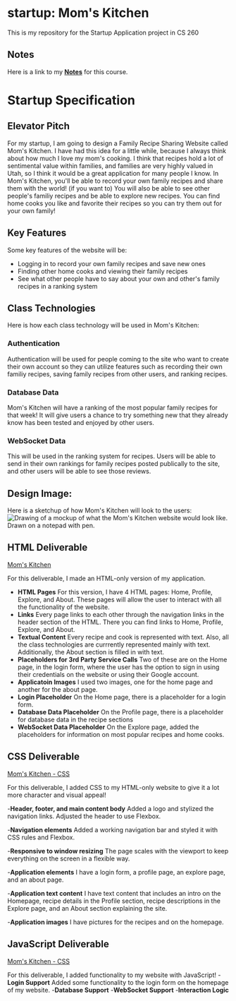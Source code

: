# startup: Mom's Kitchen

This is my repository for the Startup Application project in CS 260

## Notes

Here is a link to my [**Notes**](notes.md) for this course.

# Startup Specification

## Elevator Pitch

For my startup, I am going to design a Family Recipe Sharing Website called Mom's Kitchen. I have had this idea for a little while, because I always think about how much I love my mom's cooking. I think that recipes hold a lot of sentimental value within families, and families are very highly valued in Utah, so I think it would be a great application for many people I know. In Mom's Kitchen, you'll be able to record your own family recipes and share them with the world! (if you want to) You will also be able to see other people's familiy recipes and be able to explore new recipes. You can find home cooks you like and favorite their recipes so you can try them out for your own family!

## Key Features

Some key features of the website will be:

- Logging in to record your own family recipes and save new ones
- Finding other home cooks and viewing their family recipes
- See what other people have to say about your own and other's family recipes in a ranking system

## Class Technologies

Here is how each class technology will be used in Mom's Kitchen:

### Authentication

Authentication will be used for people coming to the site who want to create their own account so they can utilize features such as recording their own familiy recipes, saving family recipes from other users, and ranking recipes.

### Database Data

Mom's Kitchen will have a ranking of the most popular family recipes for that week! It will give users a chance to try something new that they already know has been tested and enjoyed by other users.

### WebSocket Data

This will be used in the ranking system for recipes. Users will be able to send in their own rankings for family recipes posted publically to the site, and other users will be able to see those reviews.

## Design Image:

Here is a sketchup of how Mom's Kitchen will look to the users:
![Drawing of a mockup of what the Mom's Kitchen website would look like. Drawn on a notepad with pen.](https://github.com/benjaminpeek/startup/assets/52461753/1a1e1e24-1abb-44fc-90b8-4b1616714f60)

## HTML Deliverable

[Mom's Kitchen](https://startup.benjaminpeek.com)

For this deliverable, I made an HTML-only version of my application.

- **HTML Pages** For this version, I have 4 HTML pages: Home, Profile, Explore, and About. These pages will allow the user to interact with all the functionality of the website.
- **Links** Every page links to each other through the navigation links in the header section of the HTML. There you can find links to Home, Profile, Explore, and About.
- **Textual Content** Every recipe and cook is represented with text. Also, all the class technologies are currrently represented mainly with
  text. Additionally, the About section is filled in with text.
- **Placeholders for 3rd Party Service Calls** Two of these are on the Home page, in the login form, where the user has the option to sign in using their credentials on the website or using their Google account.
- **Applicatoin Images** I used two images, one for the home page and another for the about page.
- **Login Placeholder** On the Home page, there is a placeholder for a login form.
- **Database Data Placeholder** On the Profile page, there is a placeholder for database data in the recipe sections
- **WebSocket Data Placeholder** On the Explore page, added the placeholders for information on most popular recipes and home cooks.

## CSS Deliverable

[Mom's Kitchen - CSS](https://startup.benjaminpeek.com)

For this deliverable, I added CSS to my HTML-only website to give it a lot more character and visual appeal!

-**Header, footer, and main content body** Added a logo and stylized the navigation links. Adjusted the header to use Flexbox.

-**Navigation elements** Added a working navigation bar and styled it with CSS rules and Flexbox.

-**Responsive to window resizing** The page scales with the viewport to keep everything on the screen in a flexible way.

-**Application elements** I have a login form, a profile page, an explore page, and an about page.

-**Application text content** I have text content that includes an intro on the Homepage, recipe details in the Profile section, recipe descriptions in the Explore page, and an About section explaining the site.

-**Application images** I have pictures for the recipes and on the homepage.

## JavaScript Deliverable

[Mom's Kitchen - CSS](https://startup.benjaminpeek.com)

For this deliverable, I added functionality to my website with JavaScript!
-**Login Support** Added some functionality to the login form on the homepage of my website.
-**Database Support**
-**WebSocket Support**
-**Interaction Logic**